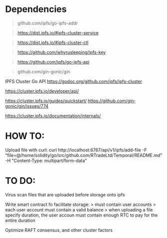 
# Dependencies

> github.com/ipfs/go-ipfs-addr

> https://dist.ipfs.io/#ipfs-cluster-service

> https://dist.ipfs.io/#ipfs-cluster-ctl

> https://github.com/whyrusleeping/ipfs-key

> https://github.com/ipfs/go-ipfs-api

> github.com/gin-gonic/gin

IPFS Cluster Go API https://godoc.org/github.com/ipfs/ipfs-cluster

https://cluster.ipfs.io/developer/api/

https://cluster.ipfs.io/guides/quickstart/
https://github.com/gin-gonic/gin/issues/774

https://cluster.ipfs.io/documentation/internals/

# HOW TO:

Upload file with curl:
curl http://localhost:6767/api/v1/ipfs/add-file -F "file=@/home/solidity/go/src/github.com/RTradeLtd/Temporal/README.md" -H "Content-Type: multipart/form-data"


# TO DO:

Virus scan files that are uploaded before storage onto ipfs

Write smart contract fo facilitate storage:
    > must contain user accounts
        > each user account must contain a valid balance
        > when uploading a file specify duration, the user accoun must contain enough RTC to pay for the entire duration

Optimize RAFT consensus, and other cluster factors
